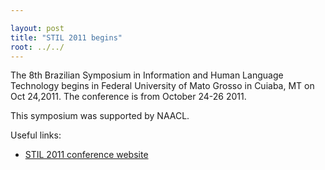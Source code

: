 ```yaml
---

layout: post
title: "STIL 2011 begins"
root: ../../
---
```


The 8th Brazilian Symposium in Information and Human Language Technology begins in Federal University of Mato Grosso in Cuiaba, MT on Oct 24,2011. The conference is from October 24-26 2011.

This symposium was supported by NAACL.

Useful links:

-   [STIL 2011 conference website](http://www.fflch.usp.br/dl/lo/x/?p=260/)

